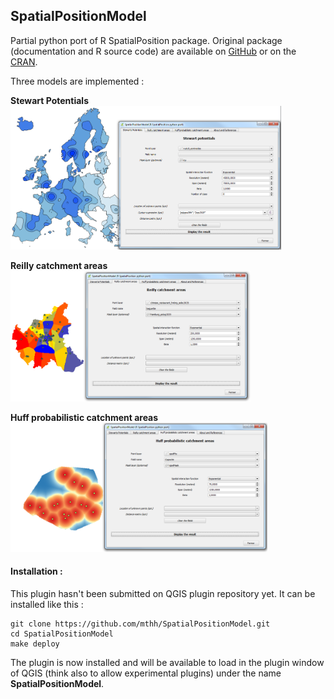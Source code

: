 SpatialPositionModel
--------------------

Partial python port of R SpatialPosition package.
Original package (documentation and R source code) are available on [GitHub](https://github.com/Groupe-ElementR/SpatialPosition) or on the [CRAN](https://cran.r-project.org/web/packages/SpatialPosition/).

Three models are implemented :

**Stewart Potentials**  
<img src="misc/stewart_screenshot.png" width="433" height="230">

**Reilly catchment areas**  
<img src="misc/reilly_screenshot.png" width="384" height="209">

**Huff probabilistic catchment areas**  
<img src="misc/huff_screenshot.png" width="411" height="207">

#### Installation :
This plugin hasn't been submitted on QGIS plugin repository yet.
It can be installed like this :
```
git clone https://github.com/mthh/SpatialPositionModel.git
cd SpatialPositionModel
make deploy
```

The plugin is now installed and will be available to load in the plugin window of QGIS (think also to allow experimental plugins) under the name **SpatialPositionModel**.
